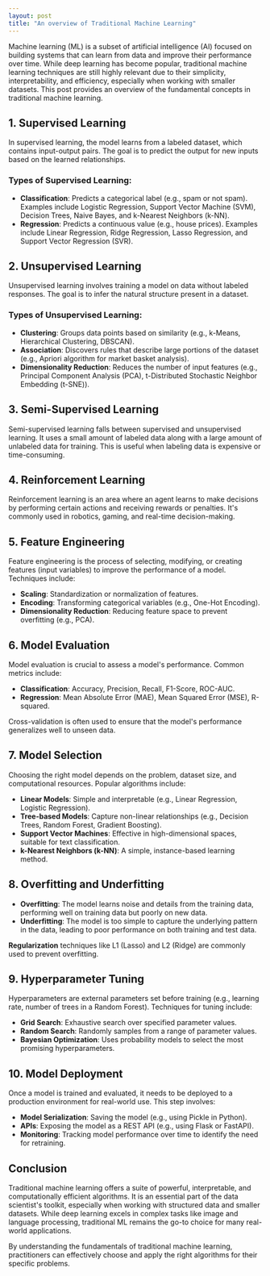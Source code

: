 ```yaml
---
layout: post
title: "An overview of Traditional Machine Learning"
---
```


Machine learning (ML) is a subset of artificial intelligence (AI) focused on building systems that can learn from data and improve their performance over time. While deep learning has become popular, traditional machine learning techniques are still highly relevant due to their simplicity, interpretability, and efficiency, especially when working with smaller datasets. This post provides an overview of the fundamental concepts in traditional machine learning.

## 1. **Supervised Learning**
In supervised learning, the model learns from a labeled dataset, which contains input-output pairs. The goal is to predict the output for new inputs based on the learned relationships.

### Types of Supervised Learning:
- **Classification**: Predicts a categorical label (e.g., spam or not spam). Examples include Logistic Regression, Support Vector Machine (SVM), Decision Trees, Naive Bayes, and k-Nearest Neighbors (k-NN).
- **Regression**: Predicts a continuous value (e.g., house prices). Examples include Linear Regression, Ridge Regression, Lasso Regression, and Support Vector Regression (SVR).

## 2. **Unsupervised Learning**
Unsupervised learning involves training a model on data without labeled responses. The goal is to infer the natural structure present in a dataset.

### Types of Unsupervised Learning:
- **Clustering**: Groups data points based on similarity (e.g., k-Means, Hierarchical Clustering, DBSCAN).
- **Association**: Discovers rules that describe large portions of the dataset (e.g., Apriori algorithm for market basket analysis).
- **Dimensionality Reduction**: Reduces the number of input features (e.g., Principal Component Analysis (PCA), t-Distributed Stochastic Neighbor Embedding (t-SNE)).

## 3. **Semi-Supervised Learning**
Semi-supervised learning falls between supervised and unsupervised learning. It uses a small amount of labeled data along with a large amount of unlabeled data for training. This is useful when labeling data is expensive or time-consuming.

## 4. **Reinforcement Learning**
Reinforcement learning is an area where an agent learns to make decisions by performing certain actions and receiving rewards or penalties. It's commonly used in robotics, gaming, and real-time decision-making.

## 5. **Feature Engineering**
Feature engineering is the process of selecting, modifying, or creating features (input variables) to improve the performance of a model. Techniques include:
- **Scaling**: Standardization or normalization of features.
- **Encoding**: Transforming categorical variables (e.g., One-Hot Encoding).
- **Dimensionality Reduction**: Reducing feature space to prevent overfitting (e.g., PCA).

## 6. **Model Evaluation**
Model evaluation is crucial to assess a model's performance. Common metrics include:
- **Classification**: Accuracy, Precision, Recall, F1-Score, ROC-AUC.
- **Regression**: Mean Absolute Error (MAE), Mean Squared Error (MSE), R-squared.

Cross-validation is often used to ensure that the model's performance generalizes well to unseen data.

## 7. **Model Selection**
Choosing the right model depends on the problem, dataset size, and computational resources. Popular algorithms include:
- **Linear Models**: Simple and interpretable (e.g., Linear Regression, Logistic Regression).
- **Tree-based Models**: Capture non-linear relationships (e.g., Decision Trees, Random Forest, Gradient Boosting).
- **Support Vector Machines**: Effective in high-dimensional spaces, suitable for text classification.
- **k-Nearest Neighbors (k-NN)**: A simple, instance-based learning method.

## 8. **Overfitting and Underfitting**
- **Overfitting**: The model learns noise and details from the training data, performing well on training data but poorly on new data.
- **Underfitting**: The model is too simple to capture the underlying pattern in the data, leading to poor performance on both training and test data.

**Regularization** techniques like L1 (Lasso) and L2 (Ridge) are commonly used to prevent overfitting.

## 9. **Hyperparameter Tuning**
Hyperparameters are external parameters set before training (e.g., learning rate, number of trees in a Random Forest). Techniques for tuning include:
- **Grid Search**: Exhaustive search over specified parameter values.
- **Random Search**: Randomly samples from a range of parameter values.
- **Bayesian Optimization**: Uses probability models to select the most promising hyperparameters.

## 10. **Model Deployment**
Once a model is trained and evaluated, it needs to be deployed to a production environment for real-world use. This step involves:
- **Model Serialization**: Saving the model (e.g., using Pickle in Python).
- **APIs**: Exposing the model as a REST API (e.g., using Flask or FastAPI).
- **Monitoring**: Tracking model performance over time to identify the need for retraining.

## Conclusion
Traditional machine learning offers a suite of powerful, interpretable, and computationally efficient algorithms. It is an essential part of the data scientist's toolkit, especially when working with structured data and smaller datasets. While deep learning excels in complex tasks like image and language processing, traditional ML remains the go-to choice for many real-world applications.

By understanding the fundamentals of traditional machine learning, practitioners can effectively choose and apply the right algorithms for their specific problems.

